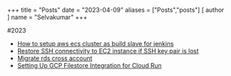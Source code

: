 +++
title = "Posts"
date = "2023-04-09"
aliases = ["Posts","posts"]
[ author ]
  name = "Selvakumar"
+++

#2023 
  - [How to setup aws ecs cluster as build slave for jenkins](https://dev.to/ittrident/how-to-setup-aws-ecs-cluster-as-build-slave-for-jenkins-1fp8)
  - [Restore SSH connectivity to EC2 instance if SSH key pair is lost](https://dev.to/ittrident/restore-ssh-connectivity-to-ec2-instance-if-ssh-key-pair-is-lost-4dnn)
  - [Migrate rds cross account](https://dev.to/ittrident/migrate-rds-cross-account-4bp6)
  - [Setting Up GCP Filestore Integration for Cloud Run](https://dev.to/ittrident/setting-up-gcp-filestore-integration-for-cloud-run-30af)
